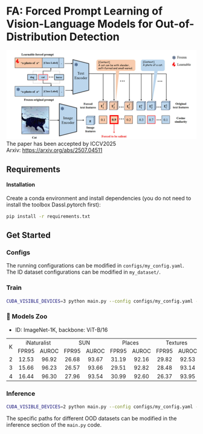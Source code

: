 # FA: Forced Prompt Learning of Vision-Language Models for Out-of-Distribution Detection
![FA framework](framework.png)
The paper has been accepted by ICCV2025  
Arxiv: https://arxiv.org/abs/2507.04511

## Requirements
#### Installation
Create a conda environment and install dependencies (you do not need to install the toolbox Dassl.pytorch first):
```bash
pip install -r requirements.txt
```

## Get Started
### Configs
The running configurations can be modified in `configs/my_config.yaml`.  
The ID dataset configurations can be modified in `my_dataset/`.

### Train
```bash
CUDA_VISIBLE_DEVICES=3 python main.py --config configs/my_config.yaml --is_train 1
```

### :blue_book: Models Zoo

- ID: ImageNet-1K, backbone: ViT-B/16
<table>
    <tr align="center">
        <td rowspan="2">K</td>
        <td colspan="2">iNaturalist</td>
        <td colspan="2">SUN</td>
        <td colspan="2">Places</td>
        <td colspan="2">Textures</td>
        <td colspan="2">Avg</td>
        <td rowspan="2">Model/log</td>
    </tr>
    <tr align="center">
       <td>FPR95</td>
       <td>AUROC</td>
       <td>FPR95</td>
       <td>AUROC</td>
       <td>FPR95</td>
       <td>AUROC</td>
       <td>FPR95</td>
       <td>AUROC</td>
       <td>FPR95</td>
       <td>AUROC</td>
    </tr>
    <tr align="center">
       <td>2</td>
       <td>12.53</td>
       <td>96.92</td>
       <td>26.68</td>
       <td>93.67</td>
       <td>31.19</td>
       <td>92.16</td>
       <td>29.82</td>
       <td>92.53</td>
       <td>25.06</td>
       <td>93.82</td>
       <td><a href="https://drive.google.com/drive/folders/1XXhQKazrTgcbDJHezCN3DGgUQcOhoAON?usp=drive_link">here</a></td>
    </tr>
    <tr align="center">
       <td>3</td>
       <td>15.66</td>
       <td>96.23</td>
       <td>26.57</td>
       <td>93.66</td>
       <td>29.51</td>
       <td>92.82</td>
       <td>28.48</td>
       <td>93.14</td>
       <td>25.05</td>
       <td>93.96</td>
       <td><a href="https://drive.google.com/drive/folders/1zrzIgwNzkMpkbTj6RGh1V3cIfoech8NU?usp=drive_link">here</a></td>
    </tr>
    <tr align="center">
       <td>4</td>
       <td>16.44</td>
       <td>96.30</td>
       <td>27.96</td>
       <td>93.54</td>
       <td>30.99</td>
       <td>92.60</td>
       <td>26.37</td>
       <td>93.95</td>
       <td>25.44</td>
       <td>94.10</td>
       <td><a href="https://drive.google.com/drive/folders/11RYIngXHH-ITCgH9X9jXKFJfZa9EllD6?usp=drive_link">here</a></td>
    </tr>
</table>


### Inference
```bash
CUDA_VISIBLE_DEVICES=2 python main.py --config configs/my_config.yaml --is_train 0
```
The specific paths for different OOD datasets can be modified in the inference section of the `main.py` code.


